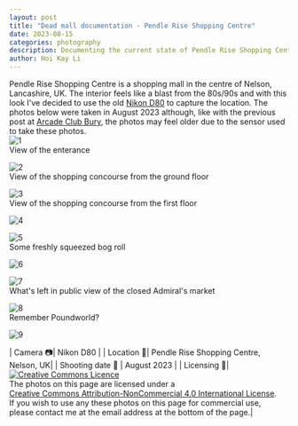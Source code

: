 ```yaml
---
layout: post
title: "Dead mall documentation - Pendle Rise Shopping Centre"
date: 2023-08-15
categories: photography
description: Documenting the current state of Pendle Rise Shopping Centre
author: Hoi Kay Li
---
```


Pendle Rise Shopping Centre is a shopping mall in the centre of Nelson, Lancashire, UK. The interior feels like a blast from the 80s/90s and with this look I've decided to use the old  [Nikon D80](https://www.dpreview.com/reviews/nikond80) to capture the location. The photos below were taken in August 2023 although, like with the previous post at [Arcade Club Bury](https://hoikay.li/photography/2023/08/12/ac-bury-photos/), the photos may feel older due to the sensor used to take these photos. <br>
![1]({{site.github.url}}/assets/photos/PendleRise-Aug2023/webDSC_0130.jpg) <br>
View of the enterance

![2]({{site.github.url}}/assets/photos/PendleRise-Aug2023/webDSC_0132.jpg) <br>
View of the shopping concourse from the ground floor

![3]({{site.github.url}}/assets/photos/PendleRise-Aug2023/webDSC_0122.jpg) <br>
View of the shopping concourse from the first floor

![4]({{site.github.url}}/assets/photos/PendleRise-Aug2023/webDSC_0146.jpg) <br>

![5]({{site.github.url}}/assets/photos/PendleRise-Aug2023/webDSC_0144.jpg) <br>
Some freshly squeezed bog roll

![6]({{site.github.url}}/assets/photos/PendleRise-Aug2023/webDSC_0142.jpg) <br>

![7]({{site.github.url}}/assets/photos/PendleRise-Aug2023/webDSC_0136.jpg) <br>
What's left in public view of the closed Admiral's market

![8]({{site.github.url}}/assets/photos/PendleRise-Aug2023/webDSC_0119.jpg) <br>
Remember Poundworld?

![9]({{site.github.url}}/assets/photos/PendleRise-Aug2023/webDSC_0118.jpg) <br>

| Camera 📷| Nikon D80 |
| Location 📌| Pendle Rise Shopping Centre, Nelson, UK|
| Shooting date 📅 | August 2023 |
| Licensing 📝| <a rel="license" href="http://creativecommons.org/licenses/by-nc/4.0/"><img alt="Creative Commons Licence" style="border-width:0" src="https://i.creativecommons.org/l/by-nc/4.0/88x31.png" /></a><br />The photos on this page are licensed under a<br> <a rel="license" href="http://creativecommons.org/licenses/by-nc/4.0/">Creative Commons Attribution-NonCommercial 4.0 International License</a>. <br> If you wish to use any these photos on this page for commercial use, <br>please contact me at the email address at the bottom of the page.|